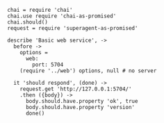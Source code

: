     chai = require 'chai'
    chai.use require 'chai-as-promised'
    chai.should()
    request = require 'superagent-as-promised'

    describe 'Basic web service', ->
      before ->
        options =
          web:
            port: 5704
        (require '../web') options, null # no server

      it 'should respond', (done) ->
        request.get 'http://127.0.0.1:5704/'
        .then ({body}) ->
          body.should.have.property 'ok', true
          body.should.have.property 'version'
          done()


